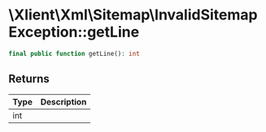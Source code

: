 # \\Xlient\\Xml\\Sitemap\\InvalidSitemapException::getLine

```php
final public function getLine(): int
```

## Returns

| Type | Description |
| :--- | :--- |
| int |  |